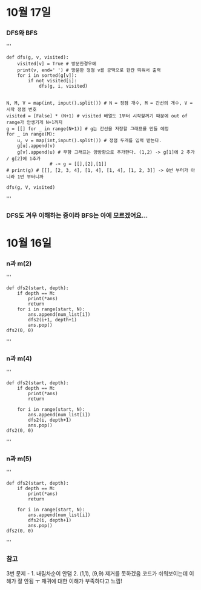 # 10월 17일

### DFS와 BFS
'''

    def dfs(g, v, visited):
        visited[v] = True # 방문한경우에
        print(v, end=' ') # 방문한 정점 v를 공백으로 한칸 띄워서 출력
        for i in sorted(g[v]): 
            if not visited[i]:
                dfs(g, i, visited)


    N, M, V = map(int, input().split()) # N = 정점 개수, M = 간선의 개수, V = 시작 정점 번호
    visited = [False] * (N+1) # visited 배열도 1부터 시작할꺼기 때문에 out of range가 안생기게 N+1까지
    g = [[] for _ in range(N+1)] # g는 간선을 저장할 그래프를 만들 예정
    for _ in range(M):
        u, v = map(int,input().split()) # 정점 두개를 입력 받는다.
        g[u].append(v)
        g[v].append(u) # 무향 그래프는 양방향으로 추가한다. (1,2) -> g[1]에 2 추가 / g[2]에 1추가 
                    # -> g = [[],[2],[1]]
    # print(g) # [[], [2, 3, 4], [1, 4], [1, 4], [1, 2, 3]] -> 0번 부터가 아니라 1번 부터니까

    dfs(g, V, visited)
    
'''
### DFS도 겨우 이해하는 중이라 BFS는 아예 모르겠어요...


# 10월 16일

### n과 m(2)
'''

    def dfs2(start, depth):
        if depth == M:
            print(*ans)
            return
        for i in range(start, N):
            ans.append(num_list[i])
            dfs2(i+1, depth+1)
            ans.pop()
    dfs2(0, 0)

'''

### n과 m(4)
'''

    def dfs2(start, depth):
        if depth == M:
            print(*ans)
            return

        for i in range(start, N):
            ans.append(num_list[i])
            dfs2(i, depth+1)
            ans.pop()
    dfs2(0, 0)

'''

### n과 m(5)
'''

    def dfs2(start, depth):
        if depth == M:
            print(*ans)
            return

        for i in range(start, N):
            ans.append(num_list[i])
            dfs2(i, depth+1)
            ans.pop()
    dfs2(0, 0)

'''

### 참고
3번 문제 - 1. 내림차순이 안댐 2. (1,1), (9,9) 제거를 못하겠음
코드가 쉬워보이는데 이해가 잘 안됨 ㅜ 재귀에 대한 이해가 부족하다고 느낌!
